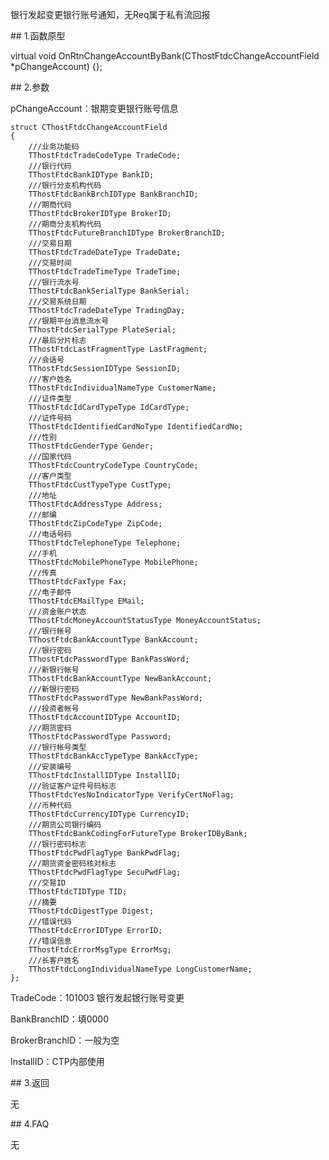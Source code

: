 <p>银行发起变更银行账号通知，无Req属于私有流回报</p>
<span class="anchor" id="4773283a-34c7-4439-94ad-1572cd74fdf1"></span>
## 1.函数原型
<p>virtual void OnRtnChangeAccountByBank(CThostFtdcChangeAccountField *pChangeAccount) {};</p>
<span class="anchor" id="c4fa824f-f798-42e1-bb2b-a62bbecb3225"></span>
## 2.参数
<p>pChangeAccount：银期变更银行账号信息</p>
<pre><code>struct CThostFtdcChangeAccountField
{
    ///业务功能码
    TThostFtdcTradeCodeType TradeCode;
    ///银行代码
    TThostFtdcBankIDType BankID;
    ///银行分支机构代码
    TThostFtdcBankBrchIDType BankBranchID;
    ///期商代码
    TThostFtdcBrokerIDType BrokerID;
    ///期商分支机构代码
    TThostFtdcFutureBranchIDType BrokerBranchID;
    ///交易日期
    TThostFtdcTradeDateType TradeDate;
    ///交易时间
    TThostFtdcTradeTimeType TradeTime;
    ///银行流水号
    TThostFtdcBankSerialType BankSerial;
    ///交易系统日期 
    TThostFtdcTradeDateType TradingDay;
    ///银期平台消息流水号
    TThostFtdcSerialType PlateSerial;
    ///最后分片标志
    TThostFtdcLastFragmentType LastFragment;
    ///会话号
    TThostFtdcSessionIDType SessionID;
    ///客户姓名
    TThostFtdcIndividualNameType CustomerName;
    ///证件类型
    TThostFtdcIdCardTypeType IdCardType;
    ///证件号码
    TThostFtdcIdentifiedCardNoType IdentifiedCardNo;
    ///性别
    TThostFtdcGenderType Gender;
    ///国家代码
    TThostFtdcCountryCodeType CountryCode;
    ///客户类型
    TThostFtdcCustTypeType CustType;
    ///地址
    TThostFtdcAddressType Address;
    ///邮编
    TThostFtdcZipCodeType ZipCode;
    ///电话号码
    TThostFtdcTelephoneType Telephone;
    ///手机
    TThostFtdcMobilePhoneType MobilePhone;
    ///传真
    TThostFtdcFaxType Fax;
    ///电子邮件
    TThostFtdcEMailType EMail;
    ///资金账户状态
    TThostFtdcMoneyAccountStatusType MoneyAccountStatus;
    ///银行帐号
    TThostFtdcBankAccountType BankAccount;
    ///银行密码
    TThostFtdcPasswordType BankPassWord;
    ///新银行帐号
    TThostFtdcBankAccountType NewBankAccount;
    ///新银行密码
    TThostFtdcPasswordType NewBankPassWord;
    ///投资者帐号
    TThostFtdcAccountIDType AccountID;
    ///期货密码
    TThostFtdcPasswordType Password;
    ///银行帐号类型
    TThostFtdcBankAccTypeType BankAccType;
    ///安装编号
    TThostFtdcInstallIDType InstallID;
    ///验证客户证件号码标志
    TThostFtdcYesNoIndicatorType VerifyCertNoFlag;
    ///币种代码
    TThostFtdcCurrencyIDType CurrencyID;
    ///期货公司银行编码
    TThostFtdcBankCodingForFutureType BrokerIDByBank;
    ///银行密码标志
    TThostFtdcPwdFlagType BankPwdFlag;
    ///期货资金密码核对标志
    TThostFtdcPwdFlagType SecuPwdFlag;
    ///交易ID
    TThostFtdcTIDType TID;
    ///摘要
    TThostFtdcDigestType Digest;
    ///错误代码
    TThostFtdcErrorIDType ErrorID;
    ///错误信息
    TThostFtdcErrorMsgType ErrorMsg;
    ///长客户姓名
    TThostFtdcLongIndividualNameType LongCustomerName;
};
</code></pre>
<p>TradeCode：101003 银行发起银行账号变更</p>
<p>BankBranchID：填0000</p>
<p>BrokerBranchID：一般为空</p>
<p>InstallID：CTP内部使用</p>
<span class="anchor" id="7241e165-f21d-498c-8234-c6e32f3865bb"></span>
## 3.返回
<p>无</p>
<span class="anchor" id="d88b0cca-0869-4e09-b4d9-aeed129f2f18"></span>
## 4.FAQ
<p>无</p>
